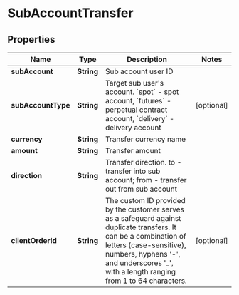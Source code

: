 
# SubAccountTransfer

## Properties

Name | Type | Description | Notes
------------ | ------------- | ------------- | -------------
**subAccount** | **String** | Sub account user ID | 
**subAccountType** | **String** | Target sub user&#39;s account. &#x60;spot&#x60; - spot account, &#x60;futures&#x60; - perpetual contract account, &#x60;delivery&#x60; - delivery account |  [optional]
**currency** | **String** | Transfer currency name | 
**amount** | **String** | Transfer amount | 
**direction** | **String** | Transfer direction. to - transfer into sub account; from - transfer out from sub account | 
**clientOrderId** | **String** | The custom ID provided by the customer serves as a safeguard against duplicate transfers. It can be a combination of letters (case-sensitive), numbers, hyphens &#39;-&#39;, and underscores &#39;_&#39;, with a length ranging from 1 to 64 characters. |  [optional]

